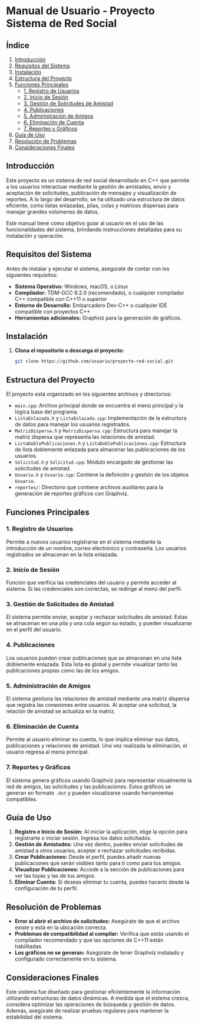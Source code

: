 # Manual de Usuario - Proyecto Sistema de Red Social

## Índice
1. [Introducción](#introducción)
2. [Requisitos del Sistema](#requisitos-del-sistema)
3. [Instalación](#instalación)
4. [Estructura del Proyecto](#estructura-del-proyecto)
5. [Funciones Principales](#funciones-principales)
    - [1. Registro de Usuarios](#1-registro-de-usuarios)
    - [2. Inicio de Sesión](#2-inicio-de-sesión)
    - [3. Gestión de Solicitudes de Amistad](#3-gestión-de-solicitudes-de-amistad)
    - [4. Publicaciones](#4-publicaciones)
    - [5. Administración de Amigos](#5-administración-de-amigos)
    - [6. Eliminación de Cuenta](#6-eliminación-de-cuenta)
    - [7. Reportes y Gráficos](#7-reportes-y-gráficos)
6. [Guía de Uso](#guía-de-uso)
7. [Resolución de Problemas](#resolución-de-problemas)
8. [Consideraciones Finales](#consideraciones-finales)

## Introducción

Este proyecto es un sistema de red social desarrollado en C++ que permite a los usuarios interactuar mediante la gestión de amistades, envío y aceptación de solicitudes, publicación de mensajes y visualización de reportes. A lo largo del desarrollo, se ha utilizado una estructura de datos eficiente, como listas enlazadas, pilas, colas y matrices dispersas para manejar grandes volúmenes de datos.

Este manual tiene como objetivo guiar al usuario en el uso de las funcionalidades del sistema, brindando instrucciones detalladas para su instalación y operación.

## Requisitos del Sistema

Antes de instalar y ejecutar el sistema, asegúrate de contar con los siguientes requisitos:

- **Sistema Operativo:** Windows, macOS, o Linux
- **Compilador:** TDM-GCC 9.2.0 (recomendado), o cualquier compilador C++ compatible con C++11 o superior
- **Entorno de Desarrollo:** Embarcadero Dev-C++ o cualquier IDE compatible con proyectos C++
- **Herramientas adicionales:** Graphviz para la generación de gráficos.

## Instalación

1. **Clona el repositorio o descarga el proyecto:**
   ```bash
   git clone https://github.com/usuario/proyecto-red-social.git

## Estructura del Proyecto

El proyecto está organizado en los siguientes archivos y directorios:

- `main.cpp`: Archivo principal donde se encuentra el menú principal y la lógica base del programa.
- `ListaEnlazada.h` y `ListaEnlazada.cpp`: Implementación de la estructura de datos para manejar los usuarios registrados.
- `MatrizDispersa.h` y `MatrizDispersa.cpp`: Estructura para manejar la matriz dispersa que representa las relaciones de amistad.
- `ListaDoblePublicaciones.h` y `ListaDoblePublicaciones.cpp`: Estructura de lista doblemente enlazada para almacenar las publicaciones de los usuarios.
- `Solicitud.h` y `Solicitud.cpp`: Módulo encargado de gestionar las solicitudes de amistad.
- `Usuario.h` y `Usuario.cpp`: Contiene la definición y gestión de los objetos `Usuario`.
- `reportes/`: Directorio que contiene archivos auxiliares para la generación de reportes gráficos con Graphviz.

## Funciones Principales

### 1. Registro de Usuarios

Permite a nuevos usuarios registrarse en el sistema mediante la introducción de un nombre, correo electrónico y contraseña. Los usuarios registrados se almacenan en la lista enlazada.

### 2. Inicio de Sesión

Función que verifica las credenciales del usuario y permite acceder al sistema. Si las credenciales son correctas, se redirige al menú del perfil.

### 3. Gestión de Solicitudes de Amistad

El sistema permite enviar, aceptar y rechazar solicitudes de amistad. Estas se almacenan en una pila y una cola según su estado, y pueden visualizarse en el perfil del usuario.

### 4. Publicaciones

Los usuarios pueden crear publicaciones que se almacenan en una lista doblemente enlazada. Esta lista es global y permite visualizar tanto las publicaciones propias como las de los amigos.

### 5. Administración de Amigos

El sistema gestiona las relaciones de amistad mediante una matriz dispersa que registra las conexiones entre usuarios. Al aceptar una solicitud, la relación de amistad se actualiza en la matriz.

### 6. Eliminación de Cuenta

Permite al usuario eliminar su cuenta, lo que implica eliminar sus datos, publicaciones y relaciones de amistad. Una vez realizada la eliminación, el usuario regresa al menú principal.

### 7. Reportes y Gráficos

El sistema genera gráficos usando Graphviz para representar visualmente la red de amigos, las solicitudes y las publicaciones. Estos gráficos se generan en formato `.dot` y pueden visualizarse usando herramientas compatibles.

## Guía de Uso

1. **Registro e Inicio de Sesión:** Al iniciar la aplicación, elige la opción para registrarte o iniciar sesión. Ingresa los datos solicitados.
2. **Gestión de Amistades:** Una vez dentro, puedes enviar solicitudes de amistad a otros usuarios, aceptar o rechazar solicitudes recibidas.
3. **Crear Publicaciones:** Desde el perfil, puedes añadir nuevas publicaciones que serán visibles tanto para ti como para tus amigos.
4. **Visualizar Publicaciones:** Accede a la sección de publicaciones para ver las tuyas y las de tus amigos.
5. **Eliminar Cuenta:** Si deseas eliminar tu cuenta, puedes hacerlo desde la configuración de tu perfil.

## Resolución de Problemas

- **Error al abrir el archivo de solicitudes:** Asegúrate de que el archivo existe y está en la ubicación correcta.
- **Problemas de compatibilidad al compilar:** Verifica que estás usando el compilador recomendado y que las opciones de C++11 están habilitadas.
- **Los gráficos no se generan:** Asegúrate de tener Graphviz instalado y configurado correctamente en tu sistema.

## Consideraciones Finales

Este sistema fue diseñado para gestionar eficientemente la información utilizando estructuras de datos dinámicas. A medida que el sistema crezca, considera optimizar las operaciones de búsqueda y gestión de datos. Además, asegúrate de realizar pruebas regulares para mantener la estabilidad del sistema.
